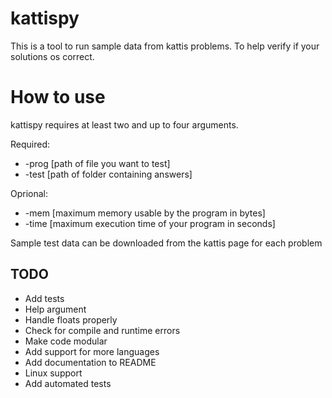 # kattispy
This is a tool to run sample data from kattis problems. To help verify if your solutions os correct.

# How to use
kattispy requires at least two and up to four arguments.

Required:

* -prog [path of file you want to test] 
* -test [path of folder containing answers]

Oprional:

* -mem [maximum memory usable by the program in bytes]
* -time [maximum execution time of your program in seconds]

Sample test data can be downloaded from the kattis page for each problem


## TODO
* Add tests
* Help argument
* Handle floats properly
* Check for compile and runtime errors
* Make code modular
* Add support for more languages
* Add documentation to README
* Linux support
* Add automated tests
